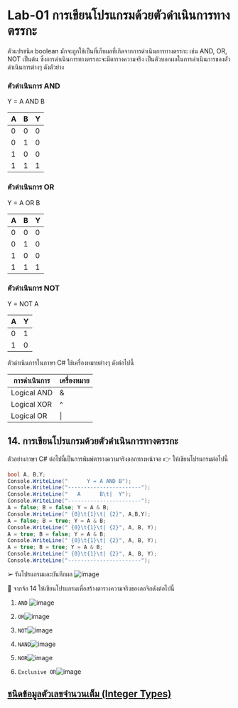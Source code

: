 # Lab-01 การเขียนโปรแกรมด้วยตัวดำเนินการทางตรรกะ

ตัวแปรชนิด boolean มักจะถูกใช้เป็นที่เก็บผลที่เกิดจากการดำเนินการทางตรรกะ เช่น AND, OR, NOT เป็นต้น ซึ่งการดำเนินการทางตรรกะจะมีตารางความจริง เป็นตัวบอกผลในการดำเนินการของตัวดำเนินการต่างๆ ดังตัวย่าง

### ตัวดำเนินการ AND

Y = A AND B

| A | B | Y |
|---|---|---|
| 0 | 0 | 0 |
| 0 | 1 | 0 |
| 1 | 0 | 0 |
| 1 | 1 | 1 |

### ตัวดำเนินการ OR

Y = A OR B

| A | B | Y |
|---|---|---|
| 0 | 0 | 0 |
| 0 | 1 | 0 |
| 1 | 0 | 0 |
| 1 | 1 | 1 |

### ตัวดำเนินการ NOT

Y = NOT A

| A | Y |
|--|--|
| 0 | 1 |
| 1 | 0 |

ตัวดำเนินการในภาษา C#
ใช้เครื่องหมายต่างๆ ดังต่อไปนี้

| การดำเนินการ | เครื่องหมาย |
|------------|-----------|
| Logical AND | & |
| Logical XOR | ^ |
| Logical OR | \| |

## 14. การเขียนโปรแกรมด้วยตัวดำเนินการทางตรรกะ

ตัวอย่างภาษา C# ต่อไปนี้เป็นการพิมพ์ตารางความจริงออกทางหน้าจอ
👉 ให้เขียนโปรแกรมต่อไปนี้

```csharp
bool A, B,Y;
Console.WriteLine("      Y = A AND B");
Console.WriteLine("-----------------------");
Console.WriteLine("   A      B\t|  Y");
Console.WriteLine("-----------------------");
A = false; B = false; Y = A & B;
Console.WriteLine(" {0}\t{1}\t| {2}", A,B,Y);
A = false; B = true; Y = A & B;
Console.WriteLine(" {0}\t{1}\t| {2}", A, B, Y);
A = true; B = false; Y = A & B;
Console.WriteLine(" {0}\t{1}\t| {2}", A, B, Y);
A = true; B = true; Y = A & B;
Console.WriteLine(" {0}\t{1}\t| {2}", A, B, Y);
Console.WriteLine("-----------------------");
```

➢ รันโปรแกรมและบันทึกผล
![image](https://user-images.githubusercontent.com/116150760/232769523-653edf4e-62c3-4444-afc7-8fbb5c57880f.png)

 
👷 จากจ้อ 14 ให้เขียนโปรแกรมเพื่อสร้างตารางความจริงของลอจิกดังต่อไปนี้

1. `AND`
![image](https://user-images.githubusercontent.com/116150760/232770262-ad3dd6a0-c0c3-4516-a6d2-fb01975d2c1d.png)

3. `OR`![image](https://user-images.githubusercontent.com/116150760/232770356-735c6df8-e814-44d3-8b41-09b68c856b29.png)

4. `NOT`![image](https://user-images.githubusercontent.com/116150760/232770403-ed820c45-a2d0-49cd-9448-dac2f962396e.png)

5. `NAND`![image](https://user-images.githubusercontent.com/116150760/232770434-5a30c6c0-cd4d-41c1-85a9-c3afb5569c62.png)

6. `NOR`![image](https://user-images.githubusercontent.com/116150760/232770459-345d7603-ca6f-442f-bf35-351edb61cec8.png)

7. `Exclusive OR`![image](https://user-images.githubusercontent.com/116150760/232770503-b3d1e26d-a49a-4472-b665-d0ed4c3c0300.png)



## [ชนิดข้อมูลตัวเลขจำนวนเต็ม (Integer Types)](./Lab-01-part-15.md)
